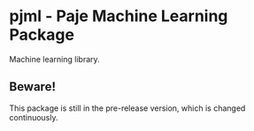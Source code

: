 # pjml - Paje Machine Learning Package

Machine learning library.

## Beware!
This package is still in the pre-release version, which is changed continuously.

